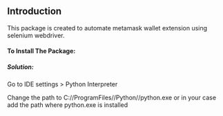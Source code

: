 
## Introduction
This package is created to automate metamask wallet extension using selenium webdriver. 

#### To Install The Package:







##### Solution:

Go to IDE settings > Python Interpreter 

Change the path to C://ProgramFiles//Python//python.exe or in your case add the path where python.exe is installed
